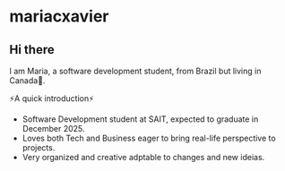 # mariacxavier

## Hi there

I am Maria, a software development student, from Brazil but living in Canada🍁.   

⚡A quick introduction⚡
- Software Development student at SAIT, expected to graduate in December 2025.
- Loves both Tech and Business eager to bring real-life perspective to projects.
- Very organized and creative adptable to changes and new ideias.
